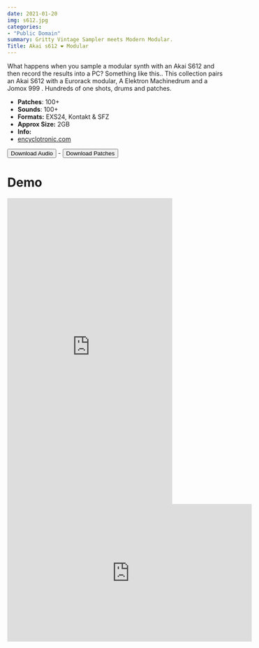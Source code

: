 ```yaml
---
date: 2021-01-20
img: s612.jpg
categories: 
- "Public Domain"
summary: Gritty Vintage Sampler meets Modern Modular.
Title: Akai s612 ❤️ Modular
---
```


What happens when you sample a modular synth with an Akai S612 and then record the results into a PC? Something like this..
This collection pairs an Akai S612 with a Eurorack modular, A Elektron Machinedrum and a Jomox 999 . Hundreds of one shots, drums and patches.

-   **Patches**: 100+
- **Sounds**: 100+
-   **Formats:** EXS24, Kontakt & SFZ 
-   **Approx Size:** 2GB
-   **Info:**
- [encyclotronic.com](https://encyclotronic.com/synthesizers/akai/akai-s612-midi-digital-sampler-r870/)



<div class="buttons"> <a href="https://www.dropbox.com/sh/vubeucx38hvp80e/AAAr1kwsb20Aa0KhfrXJkvs5a?dl=0"> <button>Download Audio</button></a> - <a href="https://github.com/publicsamples/Akai-S612-Modular"> <button>Download Patches</button></a></div>

# Demo

<div><iframe width="75%" height="700" src="https://www.modularsamples.com/Demos/demos/s612.html" frameborder="0" allow="accelerometer; autoplay; clipboard-write; encrypted-media; gyroscope; picture-in-picture" allowfullscreen></iframe></div>

  
<iframe width="560" height="315" src="https://www.youtube.com/embed/pjTtEDgeXDo" frameborder="0" allow="accelerometer; autoplay; clipboard-write; encrypted-media; gyroscope; picture-in-picture" allowfullscreen></iframe>
  


